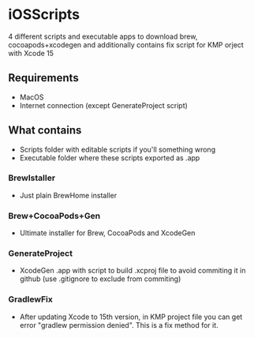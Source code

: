 # iOSScripts
4 different scripts and executable apps to download brew, cocoapods+xcodegen and additionally contains fix script for KMP orject with Xcode 15

## Requirements
 - MacOS
 - Internet connection (except GenerateProject script)

## What contains
 - Scripts folder with editable scripts if you'll something wrong
 - Executable folder where these scripts exported as .app

### BrewIstaller
 - Just plain BrewHome installer

### Brew+CocoaPods+Gen
 - Ultimate installer for Brew, CocoaPods and XcodeGen

### GenerateProject
 - XcodeGen .app with script to build .xcproj file to avoid commiting it in github (use .gitignore to exclude from commiting)

### GradlewFix
 - After updating Xcode to 15th version, in KMP project file you can get error "gradlew permission denied". This is a fix method for it.



